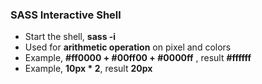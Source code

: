 ### SASS Interactive Shell
- Start the shell, **sass -i**
- Used for **arithmetic operation** on pixel and colors
- Example, **#ff0000 + #00ff00 + #0000ff** , result **#ffffff**
- Example, **10px * 2**, result **20px**